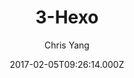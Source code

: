 ---
title: 3-Hexo
github: 'https://github.com/yelog/hexo-theme-3-hexo'
demo: 'https://yelog.org/'
author: Chris Yang
ssg:
  - Hexo
cms:
  - No Cms
date: 2017-02-05T09:26:14.000Z
github_branch: master
description: hexo主题：三段式设计，极简，方便
stale: false
---